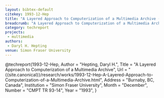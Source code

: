```yaml
---
layout: bibtex-default
citekey: 1993-12-Hep
title: "A Layered Approach to Computerization of a Multimedia Archive (1993)"
breadcrumb: "A Layered Approach to Computerization of a Multimedia Archive (1993)"
category: techreport
projects:
 - multimedia
authors:
 - Daryl H. Hepting
venue: Simon Fraser University
---
```

@techreport{1993-12-Hep,
	Author =  "Hepting, Daryl H.",
	Title =  "A Layered Approach to Computerization of a Multimedia Archive",
	Url = \"{{site.canonical}}/research/works/1993-12-Hep-A-Layered-Approach-to-Computerization-of-a-Multimedia-Archive.html\",
	Address =  "Burnaby, BC, Canada",
	Institution =  "Simon Fraser University",
	Month =  "December",
	Number =  "CMPT TR 93-14",
	Year =  "1993",
}
